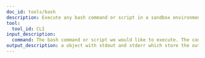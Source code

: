 ```yaml
---
doc_id: tools/bash
description: Execute any bash command or script in a sandbox environment.
tool:
  tool_id: CLI
input_description:
  command: The bash command or script we would like to execute. The command or script should not contain any code fence. 
output_description: a object with stdout and stderr which store the output of stdout and stderr during execution.
---
```




